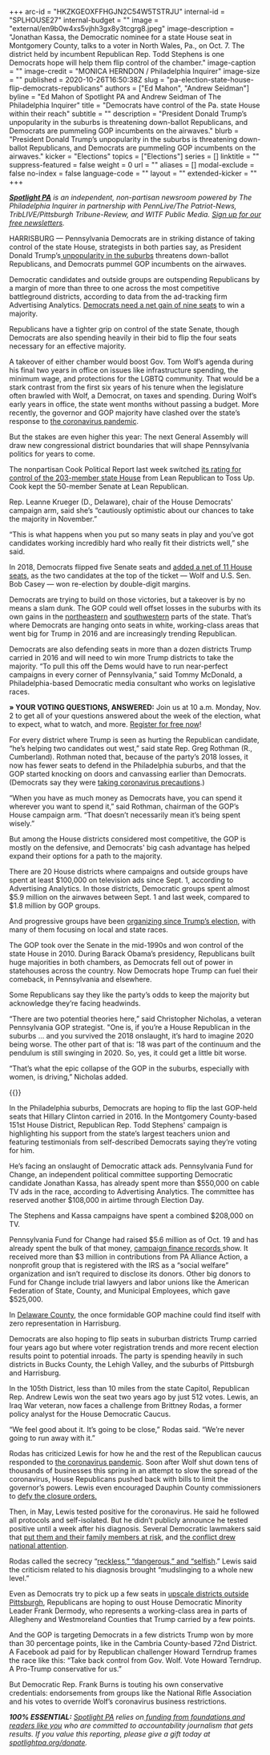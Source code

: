 +++
arc-id = "HKZKGEOXFFHGJN2C54W5TSTRJU"
internal-id = "SPLHOUSE27"
internal-budget = ""
image = "external/en9b0w4xs5vjhh3gx8y3tcgrg8.jpeg"
image-description = "Jonathan Kassa, the Democratic nominee for a state House seat in Montgomery County, talks to a voter in North Wales, Pa., on Oct. 7. The district held by incumbent Republican Rep. Todd Stephens is one Democrats hope will help them flip control of the chamber."
image-caption = ""
image-credit = "MONICA HERNDON / Philadelphia Inquirer"
image-size = ""
published = 2020-10-26T16:50:38Z
slug = "pa-election-state-house-flip-democrats-republicans"
authors = ["Ed Mahon", "Andrew Seidman"]
byline = "Ed Mahon of Spotlight PA and Andrew Seidman of The Philadelphia Inquirer"
title = "Democrats have control of the Pa. state House within their reach"
subtitle = ""
description = "President Donald Trump’s unpopularity in the suburbs is threatening down-ballot Republicans, and Democrats are pummeling GOP incumbents on the airwaves."
blurb = "President Donald Trump’s unpopularity in the suburbs is threatening down-ballot Republicans, and Democrats are pummeling GOP incumbents on the airwaves."
kicker = "Elections"
topics = ["Elections"]
series = []
linktitle = ""
suppress-featured = false
weight = 0
url = ""
aliases = []
modal-exclude = false
no-index = false
language-code = ""
layout = ""
extended-kicker = ""
+++

<a href="https://www.spotlightpa.org/"><i><b>Spotlight PA</b></i></a><i> is an independent, non-partisan newsroom powered by The Philadelphia Inquirer in partnership with PennLive/The Patriot-News, TribLIVE/Pittsburgh Tribune-Review, and WITF Public Media. </i><a href="https://www.spotlightpa.org/newsletters"><i>Sign up for our free newsletters</i></a><i>.</i>

HARRISBURG — Pennsylvania Democrats are in striking distance of taking control of the state House, strategists in both parties say, as President Donald Trump’s<a href="https://www.inquirer.com/politics/election/trump-biden-philadelphia-suburbs-pennsylvania-20200920.html"> unpopularity in the suburbs</a> threatens down-ballot Republicans, and Democrats pummel GOP incumbents on the airwaves.

Democratic candidates and outside groups are outspending Republicans by a margin of more than three to one across the most competitive battleground districts, according to data from the ad-tracking firm Advertising Analytics. <a href="https://www.inquirer.com/news/pennsylvania-legislature-democrats-2020-election-20191125.html">Democrats need a net gain of nine seats</a> to win a majority.

Republicans have a tighter grip on control of the state Senate, though Democrats are also spending heavily in their bid to flip the four seats necessary for an effective majority.

A takeover of either chamber would boost Gov. Tom Wolf’s agenda during his final two years in office on issues like infrastructure spending, the minimum wage, and protections for the LGBTQ community. That would be a stark contrast from the first six years of his tenure when the legislature often brawled with Wolf, a Democrat, on taxes and spending. During Wolf’s early years in office, the state went months without passing a budget. More recently, the governor and GOP majority have clashed over the state’s response to <a href="https://www.inquirer.com/health/coronavirus/">the coronavirus pandemic</a>.

But the stakes are even higher this year: The next General Assembly will draw new congressional district boundaries that will shape Pennsylvania politics for years to come.

The nonpartisan Cook Political Report last week switched <a href="https://cookpolitical.com/october-overview-handicapping-2020-state-legislature-races">its rating for control of the 203-member state House</a> from Lean Republican to Toss Up. Cook kept the 50-member Senate at Lean Republican.

<script src="https://www.spotlightpa.org/embed.js" async></script><div data-spl-embed-version="1" data-spl-src="https://www.spotlightpa.org/embeds/cta/?url=https%3A%2F%2Fwww.spotlightpa.org%2Fdonate&eyebrow=BECOME%20A%20MEMBER&body=Make%20a%20gift%20today%20and%20help%20Spotlight%20PA%20continue%20to%20provide%20100%25%20essential%20reporting%20on%20the%20upcoming%20election%20in%20Pennsylvania.%20From%20court%20challenges%20to%20voter%20intimidation%2C%20our%20reporters%20are%20keeping%20watch%20for%20you.&cta=JOIN%20US%20NOW"></div>

Rep. Leanne Krueger (D., Delaware), chair of the House Democrats' campaign arm, said she’s “cautiously optimistic about our chances to take the majority in November.”

“This is what happens when you put so many seats in play and you’ve got candidates working incredibly hard who really fit their districts well,” she said.

In 2018, Democrats flipped five Senate seats and <a href="https://www.inquirer.com/philly/news/politics/elections/pa-legislature-democrats-philly-suburbs-clergy-abuse-trump-20181108.html">added a net of 11 House seats</a>, as the two candidates at the top of the ticket — Wolf and U.S. Sen. Bob Casey — won re-election by double-digit margins.

Democrats are trying to build on those victories, but a takeover is by no means a slam dunk. The GOP could well offset losses in the suburbs with its own gains in the <a href="https://www.inquirer.com/news/luzerne-county-pennsylvania-trump-biden-20200903.html">northeastern</a> and <a href="https://www.inquirer.com/politics/election/norvelt-pennsylvania-trump-biden-socialism-20200913.html">southwestern</a> parts of the state. That’s where Democrats are hanging onto seats in white, working-class areas that went big for Trump in 2016 and are increasingly trending Republican.

Democrats are also defending seats in more than a dozen districts Trump carried in 2016 and will need to win more Trump districts to take the majority. “To pull this off the Dems would have to run near-perfect campaigns in every corner of Pennsylvania,” said Tommy McDonald, a Philadelphia-based Democratic media consultant who works on legislative races.

<b>»</b><b> YOUR VOTING QUESTIONS, ANSWERED:</b> Join us at 10 a.m. Monday, Nov. 2 to get all of your questions answered about the week of the election, what to expect, what to watch, and more. <a href="https://inquirer.zoom.us/webinar/register/5816037238914/WN_zovGJrYlQO2s1h_KThtM1w">Register for free now</a>!

For every district where Trump is seen as hurting the Republican candidate, “he’s helping two candidates out west,” said state Rep. Greg Rothman (R., Cumberland). Rothman noted that, because of the party’s 2018 losses, it now has fewer seats to defend in the Philadelphia suburbs, and that the GOP started knocking on doors and canvassing earlier than Democrats. (Democrats say they were <a href="https://www.inquirer.com/opinion/pennsylvania-election-coronavirus-door-knocking-kassa-stephens-maria-panaritis-20201011.html">taking coronavirus precautions</a>.)

“When you have as much money as Democrats have, you can spend it wherever you want to spend it,” said Rothman, chairman of the GOP’s House campaign arm. “That doesn’t necessarily mean it’s being spent wisely.”

But among the House districts considered most competitive, the GOP is mostly on the defensive, and Democrats' big cash advantage has helped expand their options for a path to the majority.

There are 20 House districts where campaigns and outside groups have spent at least $100,000 on television ads since Sept. 1, according to Advertising Analytics. In those districts, Democratic groups spent almost $5.9 million on the airwaves between Sept. 1 and last week, compared to $1.8 million by GOP groups.

And progressive groups have been <a href="https://www.inquirer.com/politics/pennsylvania/coronavirus-pa-2020-election-trump-activists-20200610.html">organizing since Trump’s election</a>, with many of them focusing on local and state races.

The GOP took over the Senate in the mid-1990s and won control of the state House in 2010. During Barack Obama’s presidency, Republicans built huge majorities in both chambers, as Democrats fell out of power in statehouses across the country. Now Democrats hope Trump can fuel their comeback, in Pennsylvania and elsewhere.

Some Republicans say they like the party’s odds to keep the majority but acknowledge they’re facing headwinds.

“There are two potential theories here,” said Christopher Nicholas, a veteran Pennsylvania GOP strategist. "One is, if you’re a House Republican in the suburbs ... and you survived the 2018 onslaught, it’s hard to imagine 2020 being worse. The other part of that is: ’18 was part of the continuum and the pendulum is still swinging in 2020. So, yes, it could get a little bit worse.

“That’s what the epic collapse of the GOP in the suburbs, especially with women, is driving,” Nicholas added.

{{<picture src="external/va7029kb9jfrzqyjqbr80aztsr.jpeg" description="In Montgomery County, Republican Rep. Todd Stephens&#39; campaign is highlighting his support from the state’s largest teachers union and featuring testimonials from self-described Democrats saying they’re voting for him." caption="In Montgomery County, Republican Rep. Todd Stephens&#39; campaign is highlighting his support from the state’s largest teachers union and featuring testimonials from self-described Democrats saying they’re voting for him." credit="MONICA HERNDON / Philadelphia Inquirer">}} 

In the Philadelphia suburbs, Democrats are hoping to flip the last GOP-held seats that Hillary Clinton carried in 2016. In the Montgomery County-based 151st House District, Republican Rep. Todd Stephens' campaign is highlighting his support from the state’s largest teachers union and featuring testimonials from self-described Democrats saying they’re voting for him.

He’s facing an onslaught of Democratic attack ads. Pennsylvania Fund for Change, an independent political committee supporting Democratic candidate Jonathan Kassa, has already spent more than $550,000 on cable TV ads in the race, according to Advertising Analytics. The committee has reserved another $108,000 in airtime through Election Day.

The Stephens and Kassa campaigns have spent a combined $208,000 on TV.

Pennsylvania Fund for Change had raised $5.6 million as of Oct. 19 and has already spent the bulk of that money, <a href="https://www.campaignfinanceonline.pa.gov/Pages/ShowReport.aspx?ReportID=333701&isStatement=0&is24Hour=0">campaign finance records </a>show. It received more than $3 million in contributions from PA Alliance Action, a nonprofit group that is registered with the IRS as a “social welfare” organization and isn’t required to disclose its donors. Other big donors to Fund for Change include trial lawyers and labor unions like the American Federation of State, County, and Municipal Employees, which gave $525,000.

In <a href="https://fusion.inquirer.com/politics/pennsylvania/philadelphia-suburbs-republicans-trump-20200823.html">Delaware County</a>, the once formidable GOP machine could find itself with zero representation in Harrisburg.

Democrats are also hoping to flip seats in suburban districts Trump carried four years ago but where voter registration trends and more recent election results point to potential inroads. The party is spending heavily in such districts in Bucks County, the Lehigh Valley, and the suburbs of Pittsburgh and Harrisburg.

In the 105th District, less than 10 miles from the state Capitol, Republican Rep. Andrew Lewis won the seat two years ago by just 512 votes. Lewis, an Iraq War veteran, now faces a challenge from Brittney Rodas, a former policy analyst for the House Democratic Caucus.

“We feel good about it. It’s going to be close,” Rodas said. “We’re never going to run away with it.”

Rodas has criticized Lewis for how he and the rest of the Republican caucus responded to <a href="https://www.inquirer.com/health/coronavirus/">the coronavirus pandemic</a>. Soon after Wolf shut down tens of thousands of businesses this spring in an attempt to slow the spread of the coronavirus, House Republicans pushed back with bills to limit the governor’s powers. Lewis even encouraged Dauphin County commissioners to <a href="https://www.facebook.com/RepAndrewLewis/posts/i-stand-in-solidarity-with-our-dauphin-county-commissioners-its-time-to-reopen-a/3147147295510906/">defy the closure orders.</a>

Then, in May, Lewis tested positive for the coronavirus. He said he followed all protocols and self-isolated. But he didn’t publicly announce he tested positive until a week after his diagnosis. Several Democratic lawmakers said that <a href="https://www.inquirer.com/news/spl/pennsylvania-legislator-positive-coronavirus-20200527.html">put them and their family members at risk</a>, and <a href="https://www.nytimes.com/2020/05/28/us/politics/andrew-lewis-brian-sims-pa-house-coronavirus.html">the conflict drew national attention</a>.

<script src="https://www.spotlightpa.org/embed.js" async></script><div data-spl-embed-version="1" data-spl-src="https://www.spotlightpa.org/embeds/newsletter/"></div>

Rodas called the secrecy “<a href="https://www.facebook.com/RodasforPA105/posts/this-is-reckless-this-is-dangerous-this-is-selfish-read-our-full-statement-below/161416525378759/">reckless,” “dangerous,” and “selfish</a>.” Lewis said the criticism related to his diagnosis brought “mudslinging to a whole new level.”

Even as Democrats try to pick up a few seats in <a href="https://www.inquirer.com/politics/election/pittsburgh-pennsylania-suburbs-joe-biden-donald-trump-20200928.html">upscale districts outside Pittsburgh</a>, Republicans are hoping to oust House Democratic Minority Leader Frank Dermody, who represents a working-class area in parts of Allegheny and Westmoreland Counties that Trump carried by a few points.

And the GOP is targeting Democrats in a few districts Trump won by more than 30 percentage points, like in the Cambria County-based 72nd District. A Facebook ad paid for by Republican challenger Howard Terndrup frames the race like this: “Take back control from Gov. Wolf. Vote Howard Terndrup. A Pro-Trump conservative for us.”

But Democratic Rep. Frank Burns is touting his own conservative credentials: endorsements from groups like the National Rifle Association and his votes to override Wolf’s coronavirus business restrictions.

<i><b>100% ESSENTIAL:</b></i><i> </i><a href="https://www.spotlightpa.org/"><i>Spotlight PA</i></a><i> relies on</i><a href="https://www.spotlightpa.org/support"><i> funding from foundations and readers like you</i></a><i> who are committed to accountability journalism that gets results. If you value this reporting, please give a gift today at </i><a href="http://spotlightpa.org/donate"><i>spotlightpa.org/donate</i></a><i>.</i>

<script src="https://www.spotlightpa.org/embed.js" async></script><div data-spl-embed-version="1" data-spl-src="https://www.spotlightpa.org/embeds/tips/?tip_text=Are%20you%20a%20Pennsylvania%20resident%20with%20a%20voting%20or%20election%20question%3F%20Send%20it%20to%20Spotlight%20PA%20and%20we'll%20do%20our%20best%20to%20answer%20it.&flag_text=election%202020"></div>
